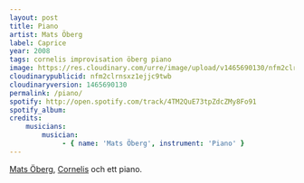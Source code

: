 ```yaml
---
layout: post
title: Piano
artist: Mats Öberg
label: Caprice
year: 2008
tags: cornelis improvisation öberg piano
image: https://res.cloudinary.com/urre/image/upload/v1465690130/nfm2clrnsxz1ejjc9twb.jpg
cloudinarypublicid: nfm2clrnsxz1ejjc9twb
cloudinaryversion: 1465690130
permalink: /piano/
spotify: http://open.spotify.com/track/4TM2QuE73tpZdcZMy8Fo91
spotify_album: 
credits:
    musicians:
        musician:
             - { name: 'Mats Öberg', instrument: 'Piano' }
---
```


<a href="http://sv.wikipedia.org/wiki/Mats_%C3%96berg">Mats Öberg</a>, <a href="http://sv.wikipedia.org/wiki/Cornelis_Vreeswijk">Cornelis</a> och ett piano.